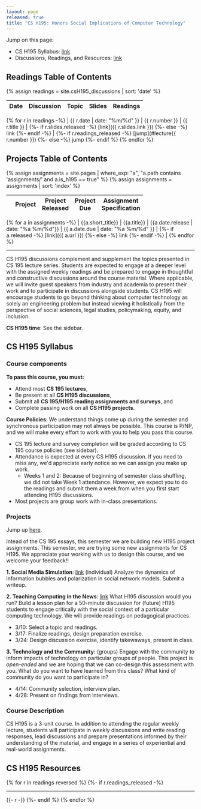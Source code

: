```yaml
---
layout: page
released: true
title: "CS H195: Honors Social Implications of Computer Technology"
---
```


Jump on this page:

- CS H195 Syllabus: [link](#cs-h195-syllabus)
- Discussions, Readings, and Resources: [link](#cs-h195-resources)

## Readings Table of Contents

{% assign readings = site.csH195_discussions | sort: 'date' %}

| Date  | Discussion | Topic                                 | Slides | Readings |
|-------|-------- | --------------------------------------|--------| ----------- |
{% for r in readings -%}
  | {{ r.date | date: "%m/%d" }} | {{ r.number }} | {{ r.title }} |
  {%- if r.slides.released -%}
    [link]({{ r.slides.link }})
  {%- else -%}
    link
  {%- endif -%}
  |
  {%- if r.readings_released -%}
    [jump](#lecture{{ r.number }})
  {%- else -%}
    jump
  {%- endif %}
{% endfor %}

## Projects Table of Contents

{% assign assignments = site.pages | where_exp: "a", "a.path contains 'assignments/' and a.is_h195 == true" %}
{% assign assignments = assignments | sort: 'index' %}

|  | Project  | Project<br/>Released | Project<br/>Due | Assignment<br/>Specification |
| ----- | ------ | ----- | --- | --- |
{% for a in assignments -%}
  | {{a.short_title}} | {{a.title}} | {{a.date.release | date: "%a %m/%d"}} | {{ a.date.due | date: "%a %m/%d" }} |
  {%- if a.released -%}
    [link]({{ a.url }})
  {%- else -%}
    link
  {%- endif -%}
  |
{% endfor %}

***

CS H195 discussions complement and supplement the topics presented in CS 195
lecture series. Students are expected to engage at a deeper level with the
assigned weekly readings and be prepared to engage in thoughtful and
constructive discussions around the course material. Where applicable, we will
invite guest speakers from industry and academia to present their work and to
participate in discussions alongside students. CS H195 will encourage students
to go beyond thinking about computer technology as solely an engineering
problem but instead viewing it holistically from the perspective of social
sciences, legal studies, policymaking, equity, and inclusion.

**CS H195 time**: See the sidebar.

## CS H195 Syllabus

### Course components

**To pass this course, you must:**

- Attend most <b>CS 195 lectures</b>,
- Be present at all <b>CS H195 discussions</b>,
- Submit all <b>CS 195/H195 reading assignments and surveys</b>, and
- Complete passing work on all <b>CS H195 projects</b>.

**Course Policies**: We understand things come up during the semester and
synchronous participation may not always be possible. This course is P/NP, and
we will make every effort to work with you to help you pass this course.

- CS 195 lecture and survey completion will be graded according to CS 195 course policies (see sidebar).
- Attendance is expected at every CS H195 discussion. If you need to miss any, we'd appreciate early notice so we can assign you make up work.
  - Weeks 1 and 2: Because of beginning of semester class shuffling, we did not take Week 1 attendance. However, we expect you to do the readings and submit them a week from when you first start attending H195 discussions.
- Most projects are group work with in-class presentations.

### Projects

Jump up [here](#projects-table-of-contents).


Intead of the CS 195 essays, this semester we are building new H195 project assignments.
This semester, we are trying some new assignments for CS H195. We appreciate your working with us to design this course, and we welcome your feedback!!

<b>1. Social Media Simulation</b>:
[link](proj1)
(individual)
Analyze the dynamics of
information bubbles and polarization in social network models. Submit a writeup.
<br/>

<b>2. Teaching Computing in the News</b>:
[link](proj2)
What H195 discussion would
you run? Build a lesson plan for a 50-minute discussion for (future) H195
students to engage critically with the social context of a particular computing
technology. We will provide readings on pedagogical practices.

- 3/10: Select a topic and readings.
- 3/17: Finalize readings, design preparation exercise.
- 3/24: Design discussion exercise, identify takewaways, present in class.


<b>3. Technology and the Community</b>: (groups) Engage with the community to
inform impacts of technology on particular groups of people. This project is
*open-ended* and we are hoping that we can co-design this assessment with
you. What do you want to have learned from this class? What kind of community
do you want to participate in?

- 4/14: Community selection, interview plan.
- 4/28: Present on findings from interviews.

<!--More details on each assignment will be provided as soon as we know them.-->

### Course Description

CS H195 is a 3-unit course. In addition to attending the regular weekly lecture,
students will participate in weekly discussions and write reading responses,
lead discussions and prepare presentations informed by their understanding of
the material, and engage in a series of experiential and real-world assignments.

## CS H195 Resources

{% for r in readings reversed %}
  {%- if r.readings_released -%}
    <hr>
    {{- r -}}
  {%- endif %}
{% endfor %}
